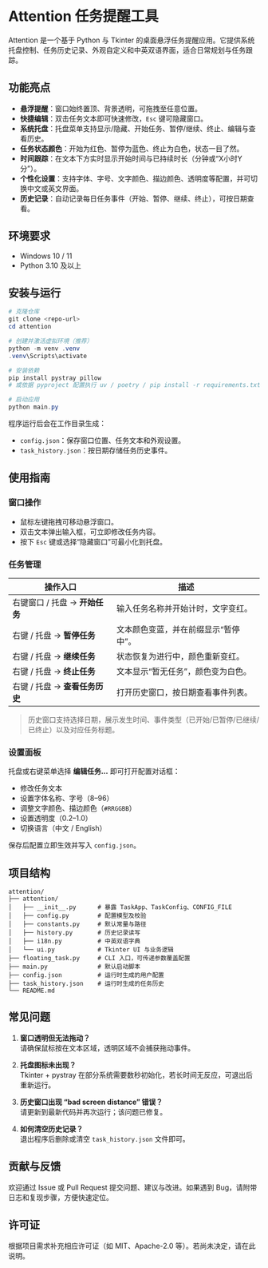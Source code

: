 # Attention 任务提醒工具

Attention 是一个基于 Python 与 Tkinter 的桌面悬浮任务提醒应用。它提供系统托盘控制、任务历史记录、外观自定义和中英双语界面，适合日常规划与任务跟踪。

## 功能亮点

- **悬浮提醒**：窗口始终置顶、背景透明，可拖拽至任意位置。
- **快捷编辑**：双击任务文本即可快速修改，`Esc` 键可隐藏窗口。
- **系统托盘**：托盘菜单支持显示/隐藏、开始任务、暂停/继续、终止、编辑与查看历史。
- **任务状态颜色**：开始为红色、暂停为蓝色、终止为白色，状态一目了然。
- **时间跟踪**：在文本下方实时显示开始时间与已持续时长（分钟或“X小时Y分”）。
- **个性化设置**：支持字体、字号、文字颜色、描边颜色、透明度等配置，并可切换中文或英文界面。
- **历史记录**：自动记录每日任务事件（开始、暂停、继续、终止），可按日期查看。

## 环境要求

- Windows 10 / 11
- Python 3.10 及以上

## 安装与运行

```powershell
# 克隆仓库
git clone <repo-url>
cd attention

# 创建并激活虚拟环境（推荐）
python -m venv .venv
.venv\Scripts\activate

# 安装依赖
pip install pystray pillow
# 或依据 pyproject 配置执行 uv / poetry / pip install -r requirements.txt

# 启动应用
python main.py
```

程序运行后会在工作目录生成：

- `config.json`：保存窗口位置、任务文本和外观设置。
- `task_history.json`：按日期存储任务历史事件。

## 使用指南

### 窗口操作

- 鼠标左键拖拽可移动悬浮窗口。
- 双击文本弹出输入框，可立即修改任务内容。
- 按下 `Esc` 键或选择“隐藏窗口”可最小化到托盘。

### 任务管理

| 操作入口 | 描述 |
| --- | --- |
| 右键窗口 / 托盘 → **开始任务** | 输入任务名称并开始计时，文字变红。 |
| 右键 / 托盘 → **暂停任务** | 文本颜色变蓝，并在前缀显示“暂停中”。 |
| 右键 / 托盘 → **继续任务** | 状态恢复为进行中，颜色重新变红。 |
| 右键 / 托盘 → **终止任务** | 文本显示“暂无任务”，颜色变为白色。 |
| 右键 / 托盘 → **查看任务历史** | 打开历史窗口，按日期查看事件列表。 |

> 历史窗口支持选择日期，展示发生时间、事件类型（已开始/已暂停/已继续/已终止）以及对应任务标题。

### 设置面板

托盘或右键菜单选择 **编辑任务...** 即可打开配置对话框：

- 修改任务文本
- 设置字体名称、字号（8–96）
- 调整文字颜色、描边颜色（`#RRGGBB`）
- 设置透明度（0.2–1.0）
- 切换语言（中文 / English）

保存后配置立即生效并写入 `config.json`。

## 项目结构

```
attention/
├── attention/
│   ├── __init__.py      # 暴露 TaskApp、TaskConfig、CONFIG_FILE
│   ├── config.py        # 配置模型及校验
│   ├── constants.py     # 默认常量与路径
│   ├── history.py       # 历史记录读写
│   ├── i18n.py          # 中英双语字典
│   └── ui.py            # Tkinter UI 与业务逻辑
├── floating_task.py     # CLI 入口，可传递参数覆盖配置
├── main.py              # 默认启动脚本
├── config.json          # 运行时生成的用户配置
├── task_history.json    # 运行时生成的任务历史
└── README.md
```

## 常见问题

1. **窗口透明但无法拖动？**  
   请确保鼠标按在文本区域，透明区域不会捕获拖动事件。

2. **托盘图标未出现？**  
   Tkinter + pystray 在部分系统需要数秒初始化，若长时间无反应，可退出后重新运行。

3. **历史窗口出现 “bad screen distance” 错误？**  
   请更新到最新代码并再次运行；该问题已修复。

4. **如何清空历史记录？**  
   退出程序后删除或清空 `task_history.json` 文件即可。

## 贡献与反馈

欢迎通过 Issue 或 Pull Request 提交问题、建议与改进。如果遇到 Bug，请附带日志和复现步骤，方便快速定位。

## 许可证

根据项目需求补充相应许可证（如 MIT、Apache-2.0 等）。若尚未决定，请在此说明。
